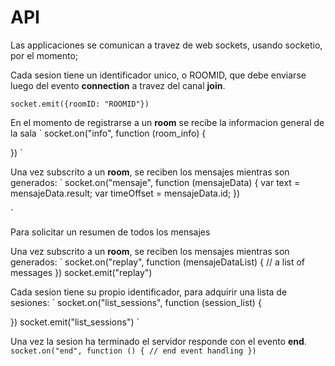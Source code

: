 # API
Las applicaciones se comunican a travez de web sockets, usando socketio, por el momento;

Cada sesion tiene un identificador unico, o ROOMID, que debe enviarse luego del evento **connection** a travez del canal **join**.
```
socket.emit({roomID: "ROOMID"})
```

En el momento de registrarse a un **room** se recibe la informacion general de la sala
`
socket.on("info", function (room_info) {

})
`

Una vez subscrito a un **room**, se reciben los mensajes mientras son generados:
`
socket.on("mensaje", function (mensajeData) {
    var text = mensajeData.result; 
    var timeOffset = mensajeData.id;
})

`

Para solicitar un resumen de todos los mensajes

Una vez subscrito a un **room**, se reciben los mensajes mientras son generados:
`
socket.on("replay", function (mensajeDataList) {
    // a list of messages
})
socket.emit("replay")

Cada sesion tiene su propio identificador, para adquirir una lista de sesiones:
`
socket.on("list_sessions", function (session_list) {

})
socket.emit("list_sessions")
`

Una vez la sesion ha terminado el servidor responde con el evento **end**.
`
socket.on("end", function () {
    // end event handling
})
`

